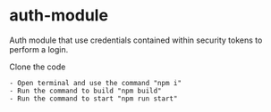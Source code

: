 # auth-module
Auth module that use credentials contained within security tokens to perform a login.


Clone the code

    - Open terminal and use the command "npm i"
    - Run the command to build "npm build"
    - Run the command to start "npm run start"